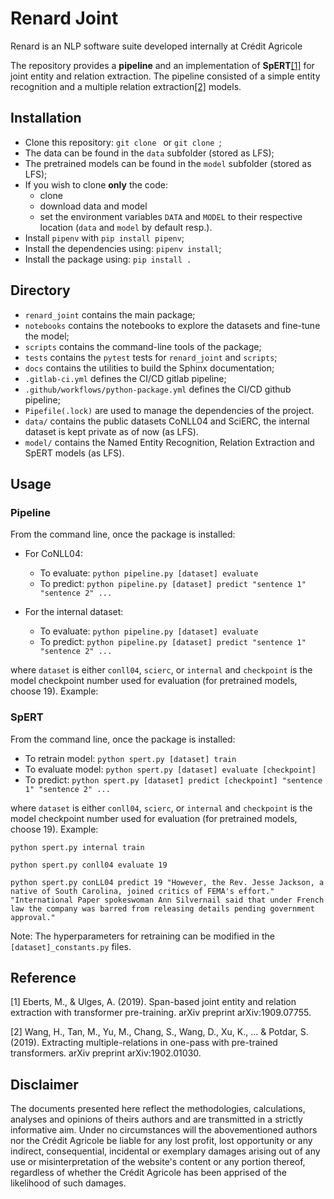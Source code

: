 # Renard Joint

Renard is an NLP software suite developed internally at Crédit Agricole

The repository provides a **pipeline** and an implementation of **SpERT**[[1]](#1) for joint entity and relation extraction. The pipeline consisted of a simple entity recognition and a multiple relation extraction[[2]](#2) models.

## Installation

- Clone this repository: `git clone ` or `git clone `;
- The data can be found in the `data` subfolder (stored as LFS);
- The pretrained models can be found in the `model` subfolder (stored as LFS);
- If you wish to clone **only** the code:
    - clone
    - download data and model
    - set the environment variables `DATA` and `MODEL` to their respective location (`data` and `model` by default resp.).
- Install `pipenv` with `pip install pipenv`;
- Install the dependencies using: `pipenv install`;
- Install the package using: `pip install .`

## Directory

- `renard_joint` contains the main package;
- `notebooks` contains the notebooks to explore the datasets and fine-tune the model;
- `scripts` contains the command-line tools of the package;
- `tests` contains the `pytest` tests for `renard_joint` and `scripts`;
- `docs` contains the utilities to build the Sphinx documentation;
- `.gitlab-ci.yml` defines the CI/CD gitlab pipeline;
- `.github/workflows/python-package.yml` defines the CI/CD github pipeline;
- `Pipefile(.lock)` are used to manage the dependencies of the project.
- `data/` contains the public datasets CoNLL04 and SciERC, the internal dataset is kept private as of now (as LFS).
- `model/` contains the Named Entity Recognition, Relation Extraction and SpERT models (as LFS).

## Usage

### Pipeline
From the command line, once the package is installed:

- For CoNLL04:
    - To evaluate: `python pipeline.py [dataset] evaluate`
    - To predict: `python pipeline.py [dataset] predict "sentence 1" "sentence 2" ...`

- For the internal dataset:
    - To evaluate: `python pipeline.py [dataset] evaluate`
    - To predict: `python pipeline.py [dataset] predict "sentence 1" "sentence 2" ...`

where `dataset` is either `conll04`, `scierc`, or `internal` and `checkpoint` is the model checkpoint number used 
for evaluation (for pretrained models, choose 19). Example:

### SpERT
From the command line, once the package is installed:

- To retrain model: `python spert.py [dataset] train`
- To evaluate model: `python spert.py [dataset] evaluate [checkpoint]`
- To predict: `python spert.py [dataset] predict [checkpoint] "sentence 1" "sentence 2" ...`

where `dataset` is either `conll04`, `scierc`, or `internal` and `checkpoint` is the model checkpoint number used 
for evaluation (for pretrained models, choose 19). Example:

```
python spert.py internal train

python spert.py conll04 evaluate 19

python spert.py conLL04 predict 19 "However, the Rev. Jesse Jackson, a native of South Carolina, joined critics of FEMA's effort." "International Paper spokeswoman Ann Silvernail said that under French law the company was barred from releasing details pending government approval."
```

Note: The hyperparameters for retraining can be modified in the `[dataset]_constants.py` files.

## Reference
<a id="1">[1]</a> Eberts, M., & Ulges, A. (2019). Span-based joint entity and relation extraction with transformer pre-training. arXiv preprint arXiv:1909.07755.

<a id="2">[2]</a> Wang, H., Tan, M., Yu, M., Chang, S., Wang, D., Xu, K., ... & Potdar, S. (2019). Extracting multiple-relations in one-pass with pre-trained transformers. arXiv preprint arXiv:1902.01030.

## Disclaimer

The documents presented here reflect the methodologies, calculations, analyses and opinions of theirs authors and 
are transmitted in a strictly informative aim. Under no circumstances will the abovementioned authors nor the 
Crédit Agricole be liable for any lost profit, lost opportunity or any indirect, consequential, incidental or
 exemplary damages arising out of any use or misinterpretation of the website's content or any portion thereof, 
 regardless of whether the Crédit Agricole has been apprised of the likelihood of such damages.
